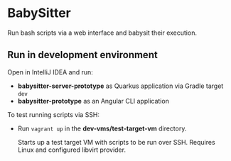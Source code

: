# BabySitter

Run bash scripts via a web interface and babysit their execution.

## Run in development environment

Open in IntelliJ IDEA and run:
* **babysitter-server-prototype** as Quarkus application via Gradle target `dev`  
* **babysitter-prototype** as an Angular CLI application

To test running scripts via SSH:
* Run `vagrant up` in the **dev-vms/test-target-vm** directory.
 
  Starts up a test target VM with scripts to be run over SSH. Requires Linux and configured libvirt provider.

